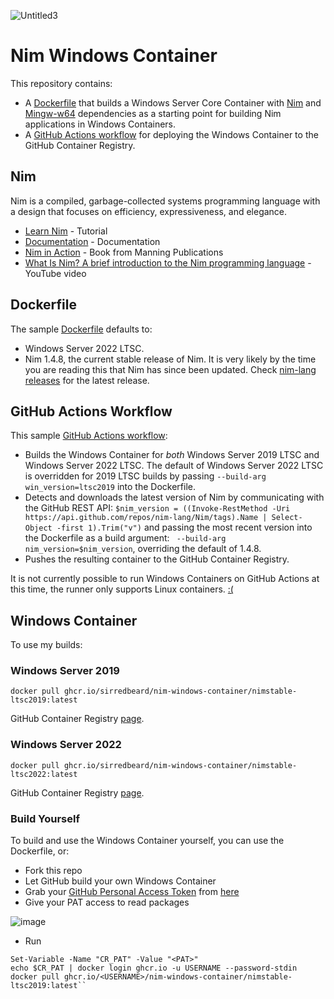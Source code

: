 ![Untitled3](https://user-images.githubusercontent.com/33820650/135938247-73d13189-29bd-4da0-a914-732b9145dce8.png)

# Nim Windows Container

This repository contains:

* A [Dockerfile](https://github.com/sirredbeard/nim-windows-container/blob/main/Dockerfile) that builds a Windows Server Core Container with [Nim](https://nim-lang.org/) and [Mingw-w64](https://www.mingw-w64.org/) dependencies as a starting point for building Nim applications in Windows Containers.
* A [GitHub Actions workflow](https://github.com/sirredbeard/nim-windows-container/blob/main/.github/workflows/stable.yml) for deploying the Windows Container to the GitHub Container Registry.

## Nim

Nim is a compiled, garbage-collected systems programming language with a design that focuses on efficiency, expressiveness, and elegance.

* [Learn Nim](https://nim-lang.org/learn.html) - Tutorial
* [Documentation](https://nim-lang.org/documentation.html) - Documentation
* [Nim in Action](https://www.manning.com/books/nim-in-action) - Book from Manning Publications
* [What Is Nim? A brief introduction to the Nim programming language](https://www.youtube.com/watch?v=nKTLsUF9oyU) - YouTube video

## Dockerfile

The sample [Dockerfile](https://github.com/sirredbeard/nim-windows-container/blob/main/Dockerfile) defaults to:

* Windows Server 2022 LTSC.
* Nim 1.4.8, the current stable release of Nim. It is very likely by the time you are reading this that Nim has since been updated. Check [nim-lang releases](https://github.com/nim-lang/Nim/releases) for the latest release.

## GitHub Actions Workflow

This sample [GitHub Actions workflow](https://github.com/sirredbeard/nim-windows-container/blob/main/.github/workflows/stable.yml):

* Builds the Windows Container for *both* Windows Server 2019 LTSC and Windows Server 2022 LTSC. The default of Windows Server 2022 LTSC is overridden for 2019 LTSC builds by passing `--build-arg win_version=ltsc2019` into the Dockerfile.
* Detects and downloads the latest version of Nim by communicating with the GitHub REST API: ` $nim_version = ((Invoke-RestMethod -Uri https://api.github.com/repos/nim-lang/Nim/tags).Name | Select-Object -first 1).Trim("v") ` and passing the most recent version into the Dockerfile as a build argument: `
--build-arg nim_version=$nim_version`, overriding the default of 1.4.8.
* Pushes the resulting container to the GitHub Container Registry.

It is not currently possible to run Windows Containers on GitHub Actions at this time, the runner only supports Linux containers. [:(](https://github.com/actions/runner/issues/1402)

## Windows Container

To use my builds:

### Windows Server 2019

`docker pull ghcr.io/sirredbeard/nim-windows-container/nimstable-ltsc2019:latest`

GitHub Container Registry [page](https://github.com/sirredbeard/nim-windows-container/pkgs/container/nim-windows-container%2Fnimstable-ltsc2019).

### Windows Server 2022

`docker pull ghcr.io/sirredbeard/nim-windows-container/nimstable-ltsc2022:latest`

GitHub Container Registry [page](https://github.com/sirredbeard/nim-windows-container/pkgs/container/nim-windows-container%2Fnimstable-ltsc2022).

### Build Yourself 

To build and use the Windows Container yourself, you can use the Dockerfile, or:

* Fork this repo
* Let GitHub build your own Windows Container
* Grab your [GitHub Personal Access Token](https://docs.github.com/en/authentication/keeping-your-account-and-data-secure/creating-a-personal-access-token) from [here](https://github.com/settings/tokens)
* Give your PAT access to read packages

![image](https://user-images.githubusercontent.com/33820650/135933784-450c5f7f-972e-472e-ab87-7e72532803b7.png)
* Run
```
Set-Variable -Name "CR_PAT" -Value "<PAT>"
echo $CR_PAT | docker login ghcr.io -u USERNAME --password-stdin
docker pull ghcr.io/<USERNAME>/nim-windows-container/nimstable-ltsc2019:latest``
